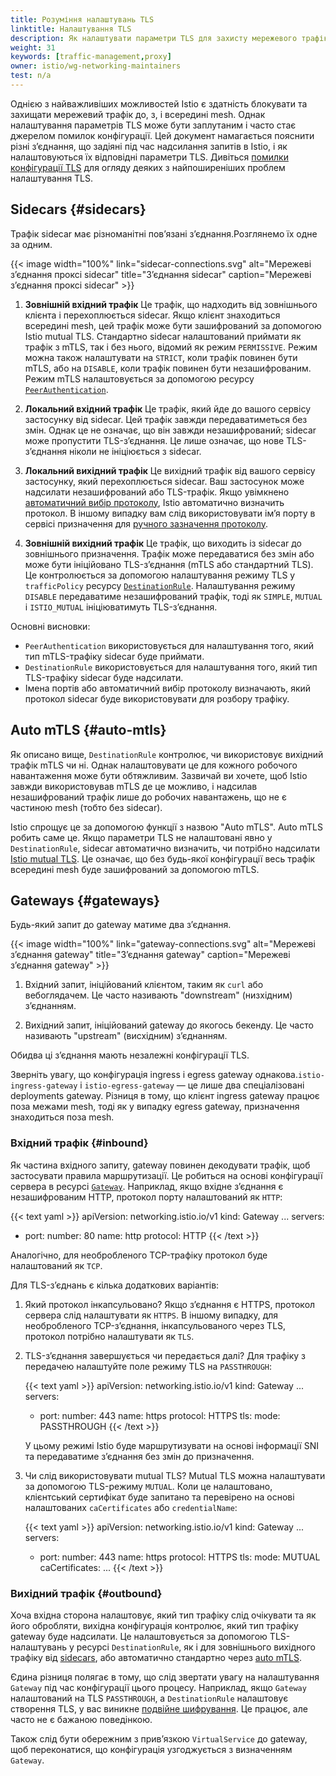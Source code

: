 ```yaml
---
title: Розуміння налаштувань TLS
linktitle: Налаштування TLS
description: Як налаштувати параметри TLS для захисту мережевого трафіку.
weight: 31
keywords: [traffic-management,proxy]
owner: istio/wg-networking-maintainers
test: n/a
---
```

<!-- markdownlint-disable-file MD007 -->

Однією з найважливіших можливостей Istio є здатність блокувати та захищати мережевий трафік до, з, і всередині mesh. Однак налаштування параметрів TLS може бути заплутаним і часто стає джерелом помилок конфігурації. Цей документ намагається пояснити різні зʼєднання, що задіяні під час надсилання запитів в Istio, і як налаштовуються їх відповідні параметри TLS. Дивіться [помилки конфігурації TLS](/docs/ops/common-problems/network-issues/#tls-configuration-mistakes) для огляду деяких з найпоширеніших проблем налаштування TLS.

## Sidecars {#sidecars}

Трафік sidecar має різноманітні повʼязані зʼєднання.Розглянемо їх одне за одним.

{{< image width="100%"
    link="sidecar-connections.svg"
    alt="Мережеві зʼєднання проксі sidecar"
    title="Зʼєднання sidecar"
    caption="Мережеві зʼєднання проксі sidecar"
    >}}

1. **Зовнішній вхідний трафік**
    Це трафік, що надходить від зовнішнього клієнта і перехоплюється sidecar. Якщо клієнт знаходиться всередині mesh, цей трафік може бути зашифрований за допомогою Istio mutual TLS. Стандартно sidecar налаштований приймати як трафік з mTLS, так і без нього, відомий як режим `PERMISSIVE`. Режим можна також налаштувати на `STRICT`, коли трафік повинен бути mTLS, або на `DISABLE`, коли трафік повинен бути незашифрованим. Режим mTLS налаштовується за допомогою ресурсу [`PeerAuthentication`](/docs/reference/config/security/peer_authentication/).

1. **Локальний вхідний трафік**
    Це трафік, який йде до вашого сервісу застосунку від sidecar. Цей трафік завжди передаватиметься без змін. Однак це не означає, що він завжди незашифрований; sidecar може пропустити TLS-зʼєднання. Це лише означає, що нове TLS-зʼєднання ніколи не ініціюється з sidecar.

1. **Локальний вихідний трафік**
    Це вихідний трафік від вашого сервісу застосунку, який перехоплюється sidecar. Ваш застосунок може надсилати незашифрований або TLS-трафік. Якщо увімкнено [автоматичний вибір протоколу](/docs/ops/configuration/traffic-management/protocol-selection/#automatic-protocol-selection), Istio автоматично визначить протокол. В іншому випадку вам слід використовувати імʼя порту в сервісі призначення для [ручного зазначення протоколу](/docs/ops/configuration/traffic-management/protocol-selection/#explicit-protocol-selection).

1. **Зовнішній вихідний трафік**
    Це трафік, що виходить із sidecar до зовнішнього призначення. Трафік може передаватися без змін або може бути ініційовано TLS-зʼєднання (mTLS або стандартний TLS). Це контролюється за допомогою налаштування режиму TLS у `trafficPolicy` ресурсу [`DestinationRule`](/docs/reference/config/networking/destination-rule/). Налаштування режиму `DISABLE` передаватиме незашифрований трафік, тоді як `SIMPLE`, `MUTUAL` і `ISTIO_MUTUAL` ініціюватимуть TLS-зʼєднання.

Основні висновки:

- `PeerAuthentication` використовується для налаштування того, який тип mTLS-трафіку sidecar буде приймати.
- `DestinationRule` використовується для налаштування того, який тип TLS-трафіку sidecar буде надсилати.
- Імена портів або автоматичний вибір протоколу визначають, який протокол sidecar буде використовувати для розбору трафіку.

## Auto mTLS {#auto-mtls}

Як описано вище, `DestinationRule` контролює, чи використовує вихідний трафік mTLS чи ні. Однак налаштовувати це для кожного робочого навантаження може бути обтяжливим. Зазвичай ви хочете, щоб Istio завжди використовував mTLS де це можливо, і надсилав незашифрований трафік лише до робочих навантажень, що не є частиною mesh (тобто без sidecar).

Istio спрощує це за допомогою функції з назвою "Auto mTLS". Auto mTLS робить саме це. Якщо параметри TLS не налаштовані явно у `DestinationRule`, sidecar автоматично визначить, чи потрібно надсилати [Istio mutual TLS](/about/faq/#difference-between-mutual-and-istio-mutual). Це означає, що без будь-якої конфігурації весь трафік всередині mesh буде зашифрований за допомогою mTLS.

## Gateways {#gateways}

Будь-який запит до gateway матиме два зʼєднання.

{{< image width="100%"
    link="gateway-connections.svg"
    alt="Мережеві зʼєднання gateway"
    title="Зʼєднання gateway"
    caption="Мережеві зʼєднання gateway"
    >}}

1. Вхідний запит, ініційований клієнтом, таким як `curl` або вебоглядачем. Це часто називають "downstream" (низхідним) зʼєднанням.

1. Вихідний запит, ініційований gateway до якогось бекенду. Це часто називають "upstream" (висхідним) зʼєднанням.

Обидва ці зʼєднання мають незалежні конфігурації TLS.

Зверніть увагу, що конфігурація ingress і egress gateway однакова.`istio-ingress-gateway` і `istio-egress-gateway` — це лише два спеціалізовані deployments gateway. Різниця в тому, що клієнт ingress gateway працює поза межами mesh, тоді як у випадку egress gateway, призначення знаходиться поза mesh.

### Вхідний трафік {#inbound}

Як частина вхідного запиту, gateway повинен декодувати трафік, щоб застосувати правила маршрутизації. Це робиться на основі конфігурації сервера в ресурсі [`Gateway`](/docs/reference/config/networking/gateway/). Наприклад, якщо вхідне зʼєднання є незашифрованим HTTP, протокол порту налаштований як `HTTP`:

{{< text yaml >}}
apiVersion: networking.istio.io/v1
kind: Gateway
...
  servers:
  - port:
      number: 80
      name: http
      protocol: HTTP
{{< /text >}}

Аналогічно, для необробленого TCP-трафіку протокол буде налаштований як `TCP`.

Для TLS-зʼєднань є кілька додаткових варіантів:

1. Який протокол інкапсульовано?
   Якщо зʼєднання є HTTPS, протокол сервера слід налаштувати як `HTTPS`. В іншому випадку, для необробленого TCP-зʼєднання, інкапсульованого через TLS, протокол потрібно налаштувати як `TLS`.

1. TLS-зʼєднання завершується чи передається далі?
   Для трафіку з передачею налаштуйте поле режиму TLS на `PASSTHROUGH`:

    {{< text yaml >}}
    apiVersion: networking.istio.io/v1
    kind: Gateway
    ...
      servers:
      - port:
          number: 443
          name: https
          protocol: HTTPS
        tls:
          mode: PASSTHROUGH
    {{< /text >}}

   У цьому режимі Istio буде маршрутизувати на основі інформації SNI та передаватиме зʼєднання без змін до призначення.

1. Чи слід використовувати mutual TLS?
   Mutual TLS можна налаштувати за допомогою TLS-режиму `MUTUAL`. Коли це налаштовано, клієнтський сертифікат буде запитано та перевірено на основі налаштованих `caCertificates` або `credentialName`:

    {{< text yaml >}}
    apiVersion: networking.istio.io/v1
    kind: Gateway
    ...
      servers:
      - port:
          number: 443
          name: https
          protocol: HTTPS
        tls:
          mode: MUTUAL
          caCertificates: ...
    {{< /text >}}

### Вихідний трафік {#outbound}

Хоча вхідна сторона налаштовує, який тип трафіку слід очікувати та як його обробляти, вихідна конфігурація контролює, який тип трафіку gateway буде надсилати. Це налаштовується за допомогою TLS-налаштувань у ресурсі `DestinationRule`, як і для зовнішнього вихідного трафіку від [sidecars](#sidecars), або автоматично стандартно через [auto mTLS](#auto-mtls).

Єдина різниця полягає в тому, що слід звертати увагу на налаштування `Gateway` під час конфігурації цього процесу. Наприклад, якщо `Gateway` налаштований на TLS `PASSTHROUGH`, а `DestinationRule` налаштовує створення TLS, у вас виникне [подвійне шифрування](/docs/ops/common-problems/network-issues/#double-tls). Це працює, але часто не є бажаною поведінкою.

Також слід бути обережним з привʼязкою `VirtualService` до gateway, щоб переконатися, що конфігурація узгоджується з визначенням `Gateway`.
